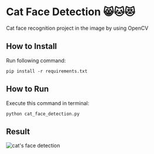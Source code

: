 
# Cat Face Detection 😸🐱😻
Cat face recognition project in the image by using OpenCV

## How to Install
Run following command:
```
pip install -r requirements.txt
```

## How to Run
Execute this command in terminal:
```
python cat_face_detection.py
```

## Result
![cat's face detection](https://github.com/Shima-Bazzazan/Pylearn/assets/149187804/33bb4131-319e-424c-8841-150f78e2e170)
